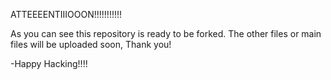  ATTEEEENTIIIOOON!!!!!!!!!!!

As you can see this repository is ready to be forked. The other files or main files will be uploaded soon, Thank you!

-Happy Hacking!!!!
